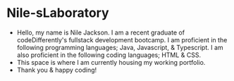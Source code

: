 # Nile-sLaboratory
* Hello, my name is Nile Jackson. I am a recent graduate of codeDifferently's fullstack development bootcamp. I am proficient in the following programming languages; Java, Javascript, & Typescript. I am also proficient in the following coding languages; HTML & CSS. 
* This space is where I am currently housing my working portfolio.
*  Thank you & happy coding!
